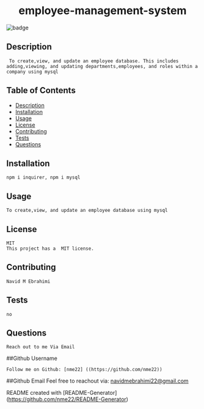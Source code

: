 
<h1 align="center">employee-management-system </h1>

![badge](https://img.shields.io/badge/license-MIT-blue)<br />

## Description
	 To create,view, and update an employee database. This includes adding,viewing, and updating departments,employees, and roles within a company using mysql

## Table of Contents
- [Description](#description)
- [Installation](#installation)
- [Usage](#usage)
- [License](#license)
- [Contributing](#contributing)
- [Tests](#tests)
- [Questions](#questions)

## Installation
    npm i inquirer, npm i mysql

## Usage
    To create,view, and update an employee database using mysql

## License
    MIT
    This project has a  MIT license.

## Contributing
    Navid M Ebrahimi

## Tests
    no

## Questions
    Reach out to me Via Email
    
##Github Username

    Follow me on Github: [nme22] ((https://github.com/nme22))

##Github Email
	Feel free to reachout via: navidmebrahimi22@gmail.com
	
README created with [README-Generator] (https://github.com/nme22/README-Generator)

